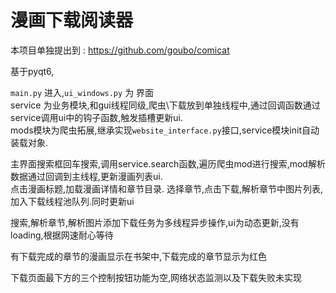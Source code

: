 # 漫画下载阅读器

本项目单独提出到 : https://github.com/goubo/comicat

基于pyqt6,

`main.py` 进入,`ui_windows.py` 为 界面  
service 为业务模块,和gui线程同级,爬虫\下载放到单独线程中,通过回调函数通过service调用ui中的钩子函数,触发插槽更新ui.  
mods模块为爬虫拓展,继承实现`website_interface.py`接口,service模块init自动装载对象.

主界面搜索框回车搜索,调用service.search函数,遍历爬虫mod进行搜索,mod解析数据通过回调到主线程,更新漫画列表ui.  
点击漫画标题,加载漫画详情和章节目录. 选择章节,点击下载,解析章节中图片列表,加入下载线程池队列.同时更新ui

搜索,解析章节,解析图片添加下载任务为多线程异步操作,ui为动态更新,没有loading,根据网速耐心等待

有下载完成的章节的漫画显示在书架中,下载完成的章节显示为红色

下载页面最下方的三个控制按钮功能为空,网络状态监测以及下载失败未实现







